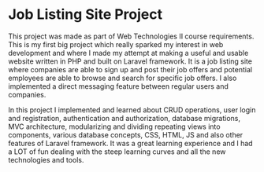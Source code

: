 # Job Listing Site Project 
This project was made as part of Web Technologies II course requirements. This is my first big project which really sparked my interest in web development and where I made my attempt at making a useful and usable website written in PHP and built on Laravel framework. It is a job listing site where companies are able to sign up and post their job offers and potential employees are able to browse and search for specific job offers. I also implemented a direct messaging feature between regular users and companies.

In this project I implemented and learned about CRUD operations, user login and registration, authentication and authorization, database migrations, MVC architecture, modularizing and dividing repeating views into components, various database concepts, CSS, HTML, JS and also other features of Laravel framework. It was a great learning experience and I had a LOT of fun dealing with the steep learning curves and all the new technologies and tools. 
